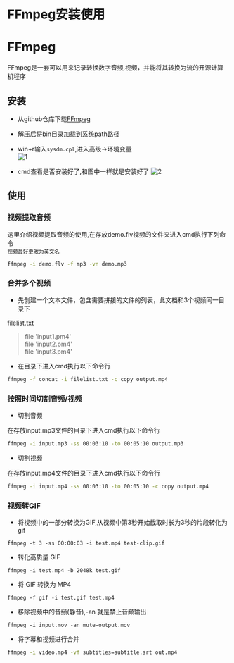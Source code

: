 # FFmpeg安装使用


# FFmpeg
FFmpeg是一套可以用来记录转换数字音频,视频，并能将其转换为流的开源计算机程序
## 安装
- 从github仓库下载[FFmpeg](https://github.com/BtbN/FFmpeg-Builds/releases)
- 解压后将bin目录加载到系统path路径
- win+r输入`sysdm.cpl`,进入高级->环境变量      
    ![1](https://cdn.jsdelivr.net/gh/clearyup/picgo/img/20210426204139.png)
	
- cmd查看是否安装好了,和图中一样就是安装好了
	![2](https://cdn.jsdelivr.net/gh/clearyup/picgo/img/20210426204208.png)
	
## 使用
### 视频提取音频
这里介绍视频提取音频的使用,在存放demo.flv视频的文件夹进入cmd执行下列命令   
`视频最好更改为英文名`

```bash
ffmpeg -i demo.flv -f mp3 -vn demo.mp3
```
### 合并多个视频
- 先创建一个文本文件，包含需要拼接的文件的列表，此文档和3个视频同一目录下

filelist.txt
>file 'input1.pm4'   
>file 'input2.pm4'      
>file 'input3.pm4'     

- 在目录下进入cmd执行以下命令行
```bash
ffmpeg -f concat -i filelist.txt -c copy output.mp4
```
### 按照时间切割音频/视频
- 切割音频   

在存放input.mp3文件的目录下进入cmd执行以下命令行
```bash
ffmpeg -i input.mp3 -ss 00:03:10 -to 00:05:10 output.mp3
```
- 切割视频   

在存放input.mp4文件的目录下进入cmd执行以下命令行   
```bash
ffmpeg -i input.mp4 -ss 00:03:10 -to 00:05:10 -c copy output.mp4
```

### 视频转GIF
- 将视频中的一部分转换为GIF,从视频中第3秒开始截取时长为3秒的片段转化为 gif

```
ffmpeg -t 3 -ss 00:00:03 -i test.mp4 test-clip.gif
```

- 转化高质量 GIF

```
ffmpeg -i test.mp4 -b 2048k test.gif
```

- 将 GIF 转换为 MP4

```
ffmpeg -f gif -i test.gif test.mp4
```

- 移除视频中的音频(静音),-an 就是禁止音频输出

```
ffmpeg -i input.mov -an mute-output.mov
```

- 将字幕和视频进行合并

```bash
ffmpeg -i video.mp4 -vf subtitles=subtitle.srt out.mp4
```

